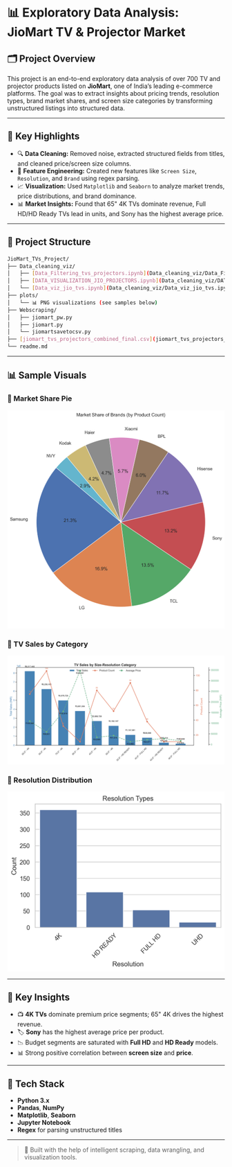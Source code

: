 # 📊 Exploratory Data Analysis: JioMart TV & Projector Market

## 🗂️ Project Overview
This project is an end-to-end exploratory data analysis of over 700 TV and projector products listed on **JioMart**, one of India’s leading e-commerce platforms. The goal was to extract insights about pricing trends, resolution types, brand market shares, and screen size categories by transforming unstructured listings into structured data.

---

## 🚀 Key Highlights
- 🔍 **Data Cleaning:** Removed noise, extracted structured fields from titles, and cleaned price/screen size columns.
- 🧠 **Feature Engineering:** Created new features like `Screen Size`, `Resolution`, and `Brand` using regex parsing.
- 📈 **Visualization:** Used `Matplotlib` and `Seaborn` to analyze market trends, price distributions, and brand dominance.
- 📊 **Market Insights:** Found that 65" 4K TVs dominate revenue, Full HD/HD Ready TVs lead in units, and Sony has the highest average price.

---

## 📁 Project Structure

```bash
JioMart_TVs_Project/
├── Data_cleaning_viz/
│   ├── [Data_Filtering_tvs_projectors.ipynb](Data_cleaning_viz/Data_Filtering_tvs_projectors.ipynb)
│   ├── [DATA_VISUALIZATION_JIO_PROJECTORS.ipynb](Data_cleaning_viz/DATA_VISUALIZATION_JIO_PROJECTORS.ipynb)
│   └── [Data_viz_jio_tvs.ipynb](Data_cleaning_viz/Data_viz_jio_tvs.ipynb)
├── plots/
│   └── 📊 PNG visualizations (see samples below)
├── Webscraping/
│   ├── jiomart_pw.py
│   ├── jiomart.py
│   └── jiomartsavetocsv.py
├── [jiomart_tvs_projectors_combined_final.csv](jiomart_tvs_projectors_combined_final.csv)
└── readme.md
```

---

## 📊 Sample Visuals

### 🔸 Market Share Pie
![Market Share Pie](plots/Market_Share_Pie_Top_10_Brands.png)

### 🔸 TV Sales by Category
![TV Sales by Category](plots/tv_sales_by_category.png)

### 🔸 Resolution Distribution
![Resolution Types](plots/Resolution_Types.png)

---

## 📌 Key Insights
- 📺 **4K TVs** dominate premium price segments; 65" 4K drives the highest revenue.
- 🏷️ **Sony** has the highest average price per product.
- 📉 Budget segments are saturated with **Full HD** and **HD Ready** models.
- 📊 Strong positive correlation between **screen size** and **price**.

---

## 🧰 Tech Stack
- **Python 3.x**
- **Pandas**, **NumPy**
- **Matplotlib**, **Seaborn**
- **Jupyter Notebook**
- **Regex** for parsing unstructured titles

---

> 🤖 Built with the help of intelligent scraping, data wrangling, and visualization tools.
